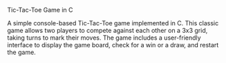 Tic-Tac-Toe Game in C

A simple console-based Tic-Tac-Toe game implemented in C. This classic game allows two players to compete against each other on a 3x3 grid, taking turns to mark their moves. The game includes a user-friendly interface to display the game board, check for a win or a draw, and restart the game.
